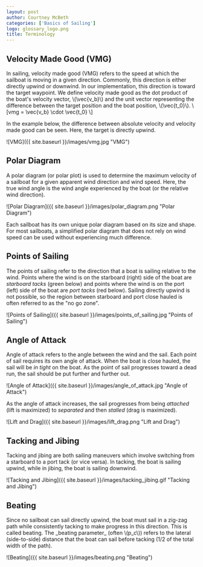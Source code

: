 ```yaml
---
layout: post
author: Courtney McBeth
categories: ['Basics of Sailing']
logo: glossary_logo.png
title: Terminology
---
```


<script src="https://polyfill.io/v3/polyfill.min.js?features=es6"></script>
<script id="MathJax-script" async src="https://cdn.jsdelivr.net/npm/mathjax@3/es5/tex-mml-chtml.js"></script>

## Velocity Made Good (VMG)
<p>
In sailing, velocity made good (VMG) refers to the speed at which the sailboat is moving in a given direction. Commonly, this direction is either directly upwind or downwind. In our implementation, this direction is toward the target waypoint. We define velocity made good as the dot product of the boat's velocity vector, \(\vec{v_b}\) and the unit vector representing the difference between the target position and the boat position, \(\vec{t_0}\).
\[vmg = \vec{v_b} \cdot \vec{t_0} \]
</p>

In the example below, the difference between absolute velocity and velocity made good can be seen. Here, the target is directly upwind.

![VMG]({{ site.baseurl }}/images/vmg.jpg "VMG")

## Polar Diagram

A polar diagram (or polar plot) is used to determine the maximum velocity of a sailboat for a given apparent wind direction and wind speed. Here, the true wind angle is the wind angle experienced by the boat (or the relative wind direction).

![Polar Diagram]({{ site.baseurl }}/images/polar_diagram.png "Polar Diagram")

Each sailboat has its own unique polar diagram based on its size and shape. For most sailboats, a simplified polar diagram that does not rely on wind speed can be used without experiencing much difference.

## Points of Sailing

The points of sailing refer to the direction that a boat is sailing relative to the wind. Points where the wind is on the starboard (right) side of the boat are _starboard tacks_ (green below) and points where the wind is on the port (left) side of the boat are _port tacks_ (red below). Sailing directly upwind is not possible, so the region between starboard and port close hauled is often referred to as the "no go zone".

![Points of Sailing]({{ site.baseurl }}/images/points_of_sailing.jpg "Points of Sailing")

## Angle of Attack

Angle of attack refers to the angle between the wind and the sail. Each point of sail requires its own angle of attack. When the boat is close hauled, the sail will be _in tight_ on the boat. As the point of sail progresses toward a dead run, the sail should be put further and further out.

![Angle of Attack]({{ site.baseurl }}/images/angle_of_attack.jpg "Angle of Attack")

As the angle of attack increases, the sail progresses from being _attached_ (lift is maximized) to _separated_ and then _stalled_ (drag is maximized).

![Lift and Drag]({{ site.baseurl }}/images/lift_drag.png "Lift and Drag")

## Tacking and Jibing

Tacking and jibing are both sailing maneuvers which involve switching from a starboard to a port tack (or vice versa). In tacking, the boat is sailing upwind, while in jibing, the boat is sailing downwind.

![Tacking and Jibing]({{ site.baseurl }}/images/tacking_jibing.gif "Tacking and Jibing")

## Beating
<p>
Since no sailboat can sail directly upwind, the boat must sail in a zig-zag path while consistently tacking to make progress in this direction. This is called beating. The _beating parameter_ (often \(p_c\)) refers to the lateral (side-to-side) distance that the boat can sail before tacking (1/2 of the total width of the path).
</p>

![Beating]({{ site.baseurl }}/images/beating.png "Beating")